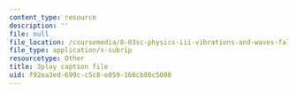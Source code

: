 ```yaml
---
content_type: resource
description: ''
file: null
file_location: /coursemedia/8-03sc-physics-iii-vibrations-and-waves-fall-2016/f92ea3ed699cc5c8e059166cb80c5088_I0YACDaY-ww.srt
file_type: application/x-subrip
resourcetype: Other
title: 3play caption file
uid: f92ea3ed-699c-c5c8-e059-166cb80c5088
---
```

